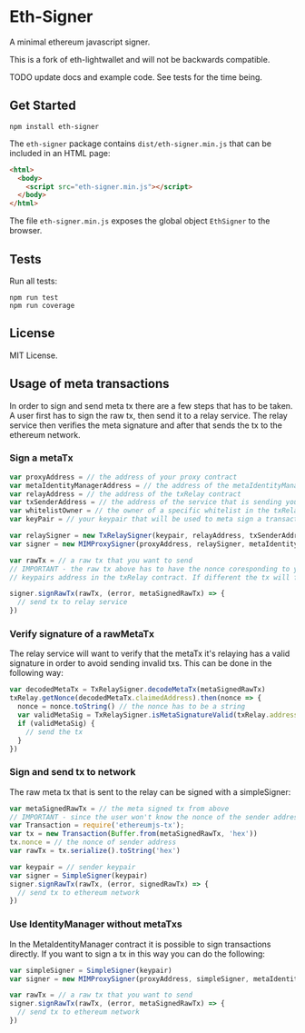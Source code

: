 # Eth-Signer

A minimal ethereum javascript signer.

This is a fork of eth-lightwallet and will not be backwards compatible.

TODO update docs and example code. See tests for the time being.

## Get Started

```
npm install eth-signer
```

The `eth-signer` package contains `dist/eth-signer.min.js` that can be included in an HTML page:

```html
<html>
  <body>
    <script src="eth-signer.min.js"></script>
  </body>
</html>
```

The file `eth-signer.min.js` exposes the global object `EthSigner` to the browser.


## Tests

Run all tests:

```
npm run test
npm run coverage
```

[BIP39]: https://github.com/bitcoin/bips/blob/master/bip-0039.mediawiki
[BIP32]: https://github.com/bitcoin/bips/blob/master/bip-0032.mediawiki

## License

MIT License.

## Usage of meta transactions
In order to sign and send meta tx there are a few steps that has to be taken. A user first has to sign the raw tx, then send it to a relay service. The relay service then verifies the meta signature and after that sends the tx to the ethereum network.

### Sign a metaTx
```js
var proxyAddress = // the address of your proxy contract
var metaIdentityManagerAddress = // the address of the metaIdentityManager contract
var relayAddress = // the address of the txRelay contract
var txSenderAddress = // the address of the service that is sending your tx
var whitelistOwner = // the owner of a specific whitelist in the txRelay contract. Can be the zero address for no whitelist.
var keyPair = // your keypair that will be used to meta sign a transaction

var relaySigner = new TxRelaySigner(keypair, relayAddress, txSenderAddress, whitelistOwner);
var signer = new MIMProxySigner(proxyAddress, relaySigner, metaIdentityManagerAddress);

var rawTx = // a raw tx that you want to send
// IMPORTANT - the raw tx above has to have the nonce coresponding to your
// keypairs address in the txRelay contract. If different the tx will fail.

signer.signRawTx(rawTx, (error, metaSignedRawTx) => {
  // send tx to relay service
})
```


### Verify signature of a rawMetaTx
The relay service will want to verify that the metaTx it's relaying has a valid signature in order to avoid sending invalid txs. This can be done in the following way:
```js
var decodedMetaTx = TxRelaySigner.decodeMetaTx(metaSignedRawTx)
txRelay.getNonce(decodedMetaTx.claimedAddress).then(nonce => {
  nonce = nonce.toString() // the nonce has to be a string
  var validMetaSig = TxRelaySigner.isMetaSignatureValid(txRelay.address, decodedMetaTx, nonce)
  if (validMetaSig) {
    // send the tx
  }
})
```

### Sign and send tx to network
The raw meta tx that is sent to the relay can be signed with a simpleSigner:
```js
var metaSignedRawTx = // the meta signed tx from above
// IMPORTANT - since the user won't know the nonce of the sender address it will have to provide it
var Transaction = require('ethereumjs-tx');
var tx = new Transaction(Buffer.from(metaSignedRawTx, 'hex'))
tx.nonce = // the nonce of sender address
var rawTx = tx.serialize().toString('hex')

var keypair = // sender keypair
var signer = SimpleSigner(keypair)
signer.signRawTx(rawTx, (error, signedRawTx) => {
  // send tx to ethereum network
})
```


### Use IdentityManager without metaTxs
In the MetaIdentityManager contract it is possible to sign transactions directly. If you want to sign a tx in this way you can do the following:
```js
var simpleSigner = SimpleSigner(keypair)
var signer = new MIMProxySigner(proxyAddress, simpleSigner, metaIdentityManagerAddress);

var rawTx = // a raw tx that you want to send
signer.signRawTx(rawTx, (error, metaSignedRawTx) => {
  // send tx to ethereum network
})
```
